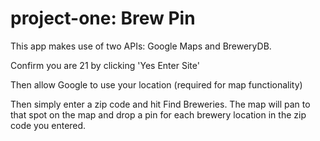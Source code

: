 # project-one: Brew Pin

This app makes use of two APIs: Google Maps and BreweryDB. 

Confirm you are 21 by clicking 'Yes Enter Site'

Then allow Google to use your location (required for map functionality) 

Then simply enter a zip code and hit Find Breweries. The map will pan to that spot on the map and drop a pin for each brewery location in the zip code you entered.
